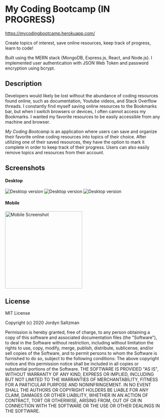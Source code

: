 # My Coding Bootcamp (IN PROGRESS)

https://mycodingbootcamp.herokuapp.com/

Create topics of interest, save online resources, keep track of progress, learn to code!

Built using the MERN stack (MongoDB, Express.js, React, and Node.js). I implemented user authentication with JSON Web Token and password encryption using bcrypt.

## Description

Developers would likely be lost without the abundance of coding resources found online, such as documentation, Youtube videos, and Stack Overflow threads. I constantly find myself saving online resources to the Bookmarks bar, but when I switch browsers or devices, I often cannot access my Bookmarks. I wanted my favorite resources to be easily accessible from any machine and browser.

_My Coding Bootcamp_ is an application where users can save and organize their favorite online coding resources into topics of their choice. After utilizing one of their saved resources, they have the option to mark it complete in order to keep track of their progress. Users can also easily remove topics and resources from their account.

## Screenshots

#### Desktop

![Desktop version](./client/src/images/mcb1.JPG)
![Desktop version](./client/src/images/mcb2.JPG)
![Desktop version](./client/src/images/mcb3.JPG)

#### Mobile

<img src="./client/src/images/mcb4.JPG" width="250px" alt="Mobile Screenshot"/>

## License

MIT License

Copyright (c) 2020 Jordyn Saltzman

Permission is hereby granted, free of charge, to any person obtaining a copy of this software and associated documentation files (the "Software"), to deal in the Software without restriction, including without limitation the rights to use, copy, modify, merge, publish, distribute, sublicense, and/or sell copies of the Software, and to permit persons to whom the Software is furnished to do so, subject to the following conditions: The above copyright notice and this permission notice shall be included in all copies or substantial portions of the Software. THE SOFTWARE IS PROVIDED "AS IS", WITHOUT WARRANTY OF ANY KIND, EXPRESS OR IMPLIED, INCLUDING BUT NOT LIMITED TO THE WARRANTIES OF MERCHANTABILITY, FITNESS FOR A PARTICULAR PURPOSE AND NONINFRINGEMENT. IN NO EVENT SHALL THE AUTHORS OR COPYRIGHT HOLDERS BE LIABLE FOR ANY CLAIM, DAMAGES OR OTHER LIABILITY, WHETHER IN AN ACTION OF CONTRACT, TORT OR OTHERWISE, ARISING FROM, OUT OF OR IN CONNECTION WITH THE SOFTWARE OR THE USE OR OTHER DEALINGS IN THE SOFTWARE.
